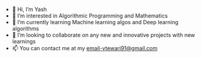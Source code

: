 - 👋 Hi, I’m Yash
- 👀 I’m interested in Algorithmic Programming and Mathematics
- 🌱 I’m currently learning Machine learning algos and Deep learning algorithms
- 💞️ I’m looking to collaborate on any new and innovative projects with new learnings
- 📫 You can contact me at my email-ytewari91@gmail.com

<!---
deku878/deku878 is a ✨ special ✨ repository because its `README.md` (this file) appears on your GitHub profile.
You can click the Preview link to take a look at your changes.
--->
